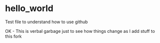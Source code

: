 # hello_world
Test file to understand how to use github

OK - This is verbal garbage just to see how
things change as I add stuff to this fork
